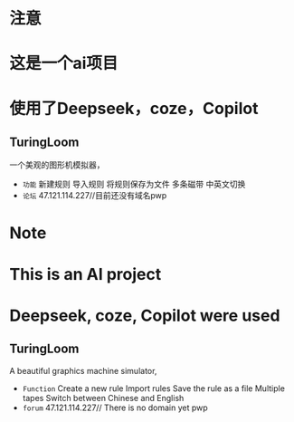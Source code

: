 # 注意
# 这是一个ai项目
# 使用了Deepseek，coze，Copilot
## TuringLoom
一个美观的图形机模拟器，
- `功能`
新建规则
导入规则
将规则保存为文件
多条磁带
中英文切换
- `论坛`
47.121.114.227//目前还没有域名pwp
# Note
# This is an AI project
# Deepseek, coze, Copilot were used
## TuringLoom
A beautiful graphics machine simulator,
 - `Function`
Create a new rule
Import rules
Save the rule as a file
Multiple tapes
Switch between Chinese and English
- `forum`
47.121.114.227// There is no domain yet pwp
